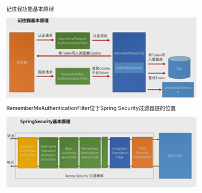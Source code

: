 记住我功能基本原理

![](./media/remember_me.png)



RememberMeAuthenticationFilter位于Spring Security过滤器链的位置

![](./media/remember_me_authentication_filter.png)